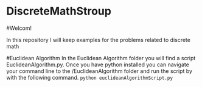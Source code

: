 # DiscreteMathStroup
 
#Welcom!

In this repository I will keep examples for the problems related to discrete math

#Euclidean Algorithm
In the Euclidean Algorithm folder you will find a script EuclideanAlgorithm.py. Once you have python installed you can navigate your command line to the /EuclideanAlgorithm folder and run the script by with the following command. 
```python euclideanAlgorithmScript.py```